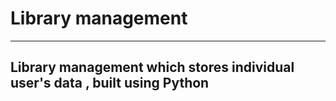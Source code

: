 # Library management
***
## Library management which stores individual user's data , built using Python
